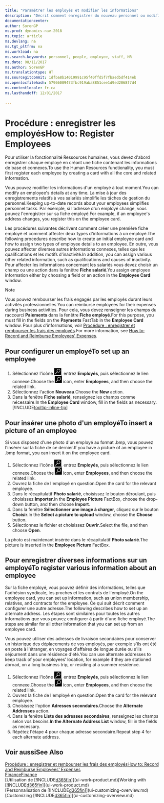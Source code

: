 ```yaml
---
title: "Paramétrer les employés et modifier les informations"
description: "Décrit comment enregistrer du nouveau personnel ou modifier les informations concernant le personnel existant."
documentationcenter: 
author: SorenGP
ms.prod: dynamics-nav-2018
ms.topic: article
ms.devlang: na
ms.tgt_pltfrm: na
ms.workload: na
ms.search.keywords: personnel, people, employee, staff, HR
ms.date: 08/11/2017
ms.author: SorenGP
ms.translationtype: HT
ms.sourcegitcommit: 1dfba8b14019991c95f40ffd5f7fbaed5df414eb
ms.openlocfilehash: 57966009473fbc919aba8851cee1d9ed2068f7d4
ms.contentlocale: fr-ca
ms.lasthandoff: 12/01/2017

---
```

# <a name="how-to-register-employees"></a><span data-ttu-id="f24da-103">Procédure : enregistrer les employés</span><span class="sxs-lookup"><span data-stu-id="f24da-103">How to: Register Employees</span></span>
<span data-ttu-id="f24da-104">Pour utiliser la fonctionnalité Ressources humaines, vous devez d'abord enregistrer chaque employé en créant une fiche contenant les informations de base et connexes.</span><span class="sxs-lookup"><span data-stu-id="f24da-104">To use the Human Resources functionality, you must first register each employee by creating a card with all the core and related information.</span></span>

<span data-ttu-id="f24da-105">Vous pouvez modifier les informations d'un employé à tout moment.</span><span class="sxs-lookup"><span data-stu-id="f24da-105">You can modify an employee's details at any time.</span></span> <span data-ttu-id="f24da-106">La mise à jour des enregistrements relatifs à vos salariés simplifie les tâches de gestion du personnel.</span><span class="sxs-lookup"><span data-stu-id="f24da-106">Keeping up-to-date records about your employees simplifies personnel tasks.</span></span> <span data-ttu-id="f24da-107">Par exemple, si l'adresse d'un employé change, vous pouvez l'enregistrer sur sa fiche employé.</span><span class="sxs-lookup"><span data-stu-id="f24da-107">For example, if an employee's address changes, you register this on the employee card.</span></span>

<span data-ttu-id="f24da-108">Les procédures suivantes décrivent comment créer une première fiche employé et comment affecter deux types d'informations à un employé.</span><span class="sxs-lookup"><span data-stu-id="f24da-108">The following procedures describe how to create an initial employee card and how to assign two types of employee details to an employee.</span></span> <span data-ttu-id="f24da-109">En outre, vous pouvez affecter diverses autres informations connexes, telles que les qualifications et les motifs d'inactivité.</span><span class="sxs-lookup"><span data-stu-id="f24da-109">In addition, you can assign various other related information, such as qualifications and causes of inactivity.</span></span> <span data-ttu-id="f24da-110">Pour affecter les informations concernant les salariés vous devez choisir un champ ou une action dans la fenêtre **Fiche salarié**.</span><span class="sxs-lookup"><span data-stu-id="f24da-110">You assign employee information either by choosing a field or an action in the **Employee Card** window.</span></span>

> [!NOTE]  
> <span data-ttu-id="f24da-111">Vous pouvez rembourser les frais engagés par les employés durant leurs activités professionnelles.</span><span class="sxs-lookup"><span data-stu-id="f24da-111">You can reimburse employees for their expenses during business activities.</span></span> <span data-ttu-id="f24da-112">Pour cela, vous devez renseigner les champs du raccourci **Paiements** dans la fenêtre **Fiche employé**.</span><span class="sxs-lookup"><span data-stu-id="f24da-112">For this purpose, you must fill in the fields on the **Payments** FastTab in the **Employee Card** window.</span></span> <span data-ttu-id="f24da-113">Pour plus d'informations, voir [Procédure : enregistrer et rembourser les frais des employés](finance-how-record-reimburse-employee-expenses.md).</span><span class="sxs-lookup"><span data-stu-id="f24da-113">For more information, see [How to: Record and Reimburse Employees' Expenses](finance-how-record-reimburse-employee-expenses.md).</span></span>

## <a name="to-set-up-an-employee"></a><span data-ttu-id="f24da-114">Pour configurer un employé</span><span class="sxs-lookup"><span data-stu-id="f24da-114">To set up an employee</span></span>
1. <span data-ttu-id="f24da-115">Sélectionnez l'icône ![Page ou état pour la recherche](media/ui-search/search_small.png "icône Page ou état pour la recherche"), entrez **Employés**, puis sélectionnez le lien connexe.</span><span class="sxs-lookup"><span data-stu-id="f24da-115">Choose the ![Search for Page or Report](media/ui-search/search_small.png "Search for Page or Report icon") icon, enter **Employees**, and then choose the related link.</span></span>
2. <span data-ttu-id="f24da-116">Sélectionnez l'action **Nouveau**.</span><span class="sxs-lookup"><span data-stu-id="f24da-116">Choose the **New** action.</span></span>
3. <span data-ttu-id="f24da-117">Dans la fenêtre **Fiche salarié**, renseignez les champs comme nécessaire.</span><span class="sxs-lookup"><span data-stu-id="f24da-117">In the **Employee Card** window, fill in the fields as necessary.</span></span> [!INCLUDE[tooltip-inline-tip](includes/tooltip-inline-tip_md.md)]

## <a name="to-insert-a-picture-of-an-employee"></a><span data-ttu-id="f24da-118">Pour insérer une photo d'un employé</span><span class="sxs-lookup"><span data-stu-id="f24da-118">To insert a picture of an employee</span></span>
<span data-ttu-id="f24da-119">Si vous disposez d'une photo d'un employé au format .bmp, vous pouvez l'insérer sur la fiche de ce dernier.</span><span class="sxs-lookup"><span data-stu-id="f24da-119">If you have a picture of an employee in .bmp format, you can insert it on the employee card.</span></span>

1. <span data-ttu-id="f24da-120">Sélectionnez l'icône ![Page ou état pour la recherche](media/ui-search/search_small.png "icône Page ou état pour la recherche"), entrez **Employés**, puis sélectionnez le lien connexe.</span><span class="sxs-lookup"><span data-stu-id="f24da-120">Choose the ![Search for Page or Report](media/ui-search/search_small.png "Search for Page or Report icon") icon, enter **Employees**, and then choose the related link.</span></span>
2. <span data-ttu-id="f24da-121">Ouvrez la fiche de l'employé en question.</span><span class="sxs-lookup"><span data-stu-id="f24da-121">Open the card for the relevant employee.</span></span>
3. <span data-ttu-id="f24da-122">Dans le récapitulatif **Photo salarié**, choisissez le bouton déroulant, puis choisissez **Importer**.</span><span class="sxs-lookup"><span data-stu-id="f24da-122">In the **Employee Picture** FactBox, choose the drop-down button, and then choose **Import**.</span></span>
4. <span data-ttu-id="f24da-123">Dans la fenêtre **Sélectionner une image à charger**, cliquez sur le bouton **Choisir**.</span><span class="sxs-lookup"><span data-stu-id="f24da-123">In the **Select a picture to upload** window, choose the **Choose** button.</span></span>
5. <span data-ttu-id="f24da-124">Sélectionnez le fichier et choisissez **Ouvrir**.</span><span class="sxs-lookup"><span data-stu-id="f24da-124">Select the file, and then choose **Open**.</span></span>

<span data-ttu-id="f24da-125">La photo est maintenant insérée dans le récapitulatif **Photo salarié**.</span><span class="sxs-lookup"><span data-stu-id="f24da-125">The picture is inserted in the **Employee Picture** FactBox.</span></span>

## <a name="to-register-various-information-about-an-employee"></a><span data-ttu-id="f24da-126">Pour enregistrer diverses informations sur un employé</span><span class="sxs-lookup"><span data-stu-id="f24da-126">To register various information about an employee</span></span>
<span data-ttu-id="f24da-127">Sur la fiche employé, vous pouvez définir des informations, telles que l'adhésion syndicale, les proches et les contrats de l'employé.</span><span class="sxs-lookup"><span data-stu-id="f24da-127">On the employee card, you can set up information, such as union membership, relatives, and contracts for the employee.</span></span> <span data-ttu-id="f24da-128">Ce qui suit décrit comment configurer une autre adresse.</span><span class="sxs-lookup"><span data-stu-id="f24da-128">The following describes how to set up an alternate address.</span></span> <span data-ttu-id="f24da-129">Les étapes sont similaires pour toutes les autres informations que vous pouvez configurer à partir d'une fiche employé.</span><span class="sxs-lookup"><span data-stu-id="f24da-129">The steps are similar for all other information that you can set up from an employee card.</span></span>

<span data-ttu-id="f24da-130">Vous pouvez utiliser des adresses de livraison secondaires pour conserver un historique des déplacements de vos employés, par exemple s'ils ont été en poste à l'étranger, en voyages d'affaires de longue durée ou s'ils séjournent dans une résidence d'été.</span><span class="sxs-lookup"><span data-stu-id="f24da-130">You can use alternate addresses to keep track of your employees’ location, for example if they are stationed abroad, on a long business trip, or residing at a summer residence.</span></span>

1. <span data-ttu-id="f24da-131">Sélectionnez l'icône ![Page ou état pour la recherche](media/ui-search/search_small.png "icône Page ou état pour la recherche"), entrez **Employés**, puis sélectionnez le lien connexe.</span><span class="sxs-lookup"><span data-stu-id="f24da-131">Choose the ![Search for Page or Report](media/ui-search/search_small.png "Search for Page or Report icon") icon, enter **Employees**, and then choose the related link.</span></span>
2. <span data-ttu-id="f24da-132">Ouvrez la fiche de l'employé en question.</span><span class="sxs-lookup"><span data-stu-id="f24da-132">Open the card for the relevant employee.</span></span>
3. <span data-ttu-id="f24da-133">Choisissez l'option **Adresses secondaires**.</span><span class="sxs-lookup"><span data-stu-id="f24da-133">Choose the **Alternate Addresses** action.</span></span>
4. <span data-ttu-id="f24da-134">Dans la fenêtre **Liste des adresses secondaires**, renseignez les champs selon vos besoins.</span><span class="sxs-lookup"><span data-stu-id="f24da-134">**In the Alternate Address List** window, fill in the fields as necessary.</span></span>
5. <span data-ttu-id="f24da-135">Répétez l'étape 4 pour chaque adresse secondaire.</span><span class="sxs-lookup"><span data-stu-id="f24da-135">Repeat step 4 for each alternate address.</span></span>

## <a name="see-also"></a><span data-ttu-id="f24da-136">Voir aussi</span><span class="sxs-lookup"><span data-stu-id="f24da-136">See Also</span></span>
[<span data-ttu-id="f24da-137">Procédure : enregistrer et rembourser les frais des employés</span><span class="sxs-lookup"><span data-stu-id="f24da-137">How to: Record and Reimburse Employees' Expenses</span></span>](finance-how-record-reimburse-employee-expenses.md)  
[<span data-ttu-id="f24da-138">Finance</span><span class="sxs-lookup"><span data-stu-id="f24da-138">Finance</span></span>](finance.md)  
<span data-ttu-id="f24da-139">[Utilisation de [!INCLUDE[d365fin](includes/d365fin_md.md)]](ui-work-product.md)</span><span class="sxs-lookup"><span data-stu-id="f24da-139">[Working with [!INCLUDE[d365fin](includes/d365fin_md.md)]](ui-work-product.md)</span></span>  
<span data-ttu-id="f24da-140">[Personnalisation de [!INCLUDE[d365fin](includes/d365fin_md.md)]](ui-customizing-overview.md)</span><span class="sxs-lookup"><span data-stu-id="f24da-140">[Customizing [!INCLUDE[d365fin](includes/d365fin_md.md)]](ui-customizing-overview.md)</span></span>

